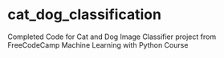 # cat_dog_classification

Completed Code for Cat and Dog Image Classifier project from FreeCodeCamp Machine Learning with Python Course
